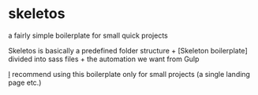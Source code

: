 # skeletos
a fairly simple boilerplate for small quick projects

Skeletos is basically  a predefined folder structure + [Skeleton boilerplate] divided into sass files + the automation we want from Gulp

[I](https://github.com/alejandrogarciasalas) recommend using this boilerplate only for small projects (a single landing page etc.)
